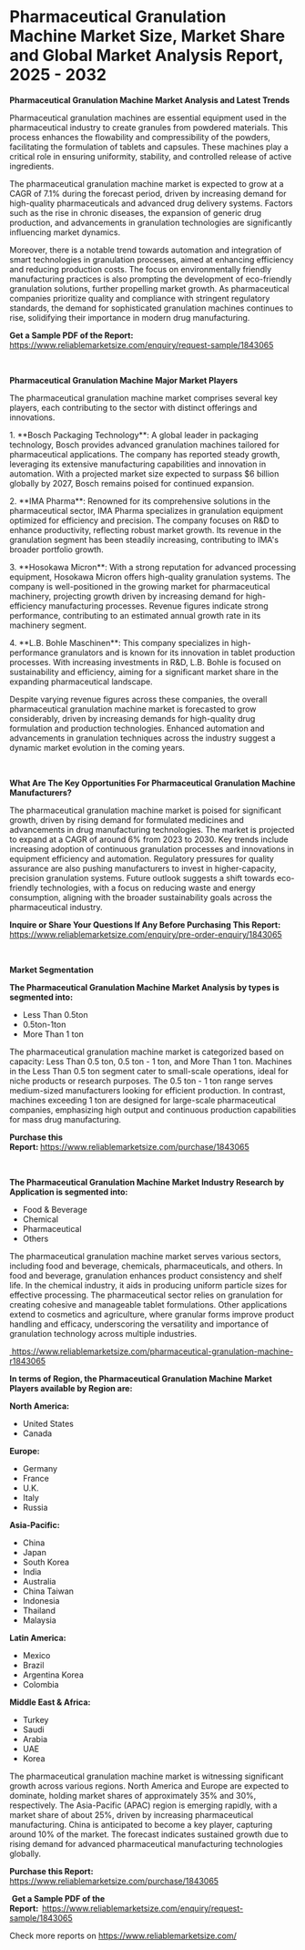 <p><h1>Pharmaceutical Granulation Machine Market Size, Market Share and Global Market Analysis Report, 2025 - 2032</h1></p><p><strong>Pharmaceutical Granulation Machine Market Analysis and Latest Trends</strong></p>
<p><p>Pharmaceutical granulation machines are essential equipment used in the pharmaceutical industry to create granules from powdered materials. This process enhances the flowability and compressibility of the powders, facilitating the formulation of tablets and capsules. These machines play a critical role in ensuring uniformity, stability, and controlled release of active ingredients.</p><p>The pharmaceutical granulation machine market is expected to grow at a CAGR of 7.1% during the forecast period, driven by increasing demand for high-quality pharmaceuticals and advanced drug delivery systems. Factors such as the rise in chronic diseases, the expansion of generic drug production, and advancements in granulation technologies are significantly influencing market dynamics. </p><p>Moreover, there is a notable trend towards automation and integration of smart technologies in granulation processes, aimed at enhancing efficiency and reducing production costs. The focus on environmentally friendly manufacturing practices is also prompting the development of eco-friendly granulation solutions, further propelling market growth. As pharmaceutical companies prioritize quality and compliance with stringent regulatory standards, the demand for sophisticated granulation machines continues to rise, solidifying their importance in modern drug manufacturing.</p></p>
<p><strong>Get a Sample PDF of the Report:&nbsp;</strong> <a href="https://www.reliablemarketsize.com/enquiry/request-sample/1843065?utm_campaign=2799&utm_medium=2&utm_source=Github&utm_content=ia&utm_term=26032025&utm_id=pharmaceutical-granulation-machine">https://www.reliablemarketsize.com/enquiry/request-sample/1843065</a></p>
<p>&nbsp;</p>
<p><strong>Pharmaceutical Granulation Machine Major Market Players</strong></p>
<p><p>The pharmaceutical granulation machine market comprises several key players, each contributing to the sector with distinct offerings and innovations. </p><p>1. **Bosch Packaging Technology**: A global leader in packaging technology, Bosch provides advanced granulation machines tailored for pharmaceutical applications. The company has reported steady growth, leveraging its extensive manufacturing capabilities and innovation in automation. With a projected market size expected to surpass $6 billion globally by 2027, Bosch remains poised for continued expansion.</p><p>2. **IMA Pharma**: Renowned for its comprehensive solutions in the pharmaceutical sector, IMA Pharma specializes in granulation equipment optimized for efficiency and precision. The company focuses on R&D to enhance productivity, reflecting robust market growth. Its revenue in the granulation segment has been steadily increasing, contributing to IMA's broader portfolio growth.</p><p>3. **Hosokawa Micron**: With a strong reputation for advanced processing equipment, Hosokawa Micron offers high-quality granulation systems. The company is well-positioned in the growing market for pharmaceutical machinery, projecting growth driven by increasing demand for high-efficiency manufacturing processes. Revenue figures indicate strong performance, contributing to an estimated annual growth rate in its machinery segment.</p><p>4. **L.B. Bohle Maschinen**: This company specializes in high-performance granulators and is known for its innovation in tablet production processes. With increasing investments in R&D, L.B. Bohle is focused on sustainability and efficiency, aiming for a significant market share in the expanding pharmaceutical landscape.</p><p>Despite varying revenue figures across these companies, the overall pharmaceutical granulation machine market is forecasted to grow considerably, driven by increasing demands for high-quality drug formulation and production technologies. Enhanced automation and advancements in granulation techniques across the industry suggest a dynamic market evolution in the coming years.</p></p>
<p>&nbsp;</p>
<p><strong>What Are The Key Opportunities For Pharmaceutical Granulation Machine Manufacturers?</strong></p>
<p><p>The pharmaceutical granulation machine market is poised for significant growth, driven by rising demand for formulated medicines and advancements in drug manufacturing technologies. The market is projected to expand at a CAGR of around 6% from 2023 to 2030. Key trends include increasing adoption of continuous granulation processes and innovations in equipment efficiency and automation. Regulatory pressures for quality assurance are also pushing manufacturers to invest in higher-capacity, precision granulation systems. Future outlook suggests a shift towards eco-friendly technologies, with a focus on reducing waste and energy consumption, aligning with the broader sustainability goals across the pharmaceutical industry.</p></p>
<p><strong>Inquire or Share Your Questions If Any Before Purchasing This Report:</strong> <a href="https://www.reliablemarketsize.com/enquiry/pre-order-enquiry/1843065?utm_campaign=2799&utm_medium=2&utm_source=Github&utm_content=ia&utm_term=26032025&utm_id=pharmaceutical-granulation-machine">https://www.reliablemarketsize.com/enquiry/pre-order-enquiry/1843065</a></p>
<p>&nbsp;</p>
<p><strong>Market Segmentation</strong></p>
<p><strong>The Pharmaceutical Granulation Machine Market Analysis by types is segmented into:</strong></p>
<p><ul><li>Less Than 0.5ton</li><li>0.5ton-1ton</li><li>More Than 1 ton</li></ul></p>
<p><p>The pharmaceutical granulation machine market is categorized based on capacity: Less Than 0.5 ton, 0.5 ton - 1 ton, and More Than 1 ton. Machines in the Less Than 0.5 ton segment cater to small-scale operations, ideal for niche products or research purposes. The 0.5 ton - 1 ton range serves medium-sized manufacturers looking for efficient production. In contrast, machines exceeding 1 ton are designed for large-scale pharmaceutical companies, emphasizing high output and continuous production capabilities for mass drug manufacturing.</p></p>
<p><strong>Purchase this Report:&nbsp;</strong><a href="https://www.reliablemarketsize.com/purchase/1843065?utm_campaign=2799&utm_medium=2&utm_source=Github&utm_content=ia&utm_term=26032025&utm_id=pharmaceutical-granulation-machine">https://www.reliablemarketsize.com/purchase/1843065</a></p>
<p>&nbsp;</p>
<p><strong>The Pharmaceutical Granulation Machine Market Industry Research by Application is segmented into:</strong></p>
<p><ul><li>Food & Beverage</li><li>Chemical</li><li>Pharmaceutical</li><li>Others</li></ul></p>
<p><p>The pharmaceutical granulation machine market serves various sectors, including food and beverage, chemicals, pharmaceuticals, and others. In food and beverage, granulation enhances product consistency and shelf life. In the chemical industry, it aids in producing uniform particle sizes for effective processing. The pharmaceutical sector relies on granulation for creating cohesive and manageable tablet formulations. Other applications extend to cosmetics and agriculture, where granular forms improve product handling and efficacy, underscoring the versatility and importance of granulation technology across multiple industries.</p></p>
<p><a href="https://www.reliablemarketsize.com/pharmaceutical-granulation-machine-r1843065?utm_campaign=2799&utm_medium=2&utm_source=Github&utm_content=ia&utm_term=26032025&utm_id=pharmaceutical-granulation-machine">&nbsp;https://www.reliablemarketsize.com/pharmaceutical-granulation-machine-r1843065</a></p>
<p><strong>In terms of Region, the Pharmaceutical Granulation Machine Market Players available by Region are:</strong></p>
<p>
    <p> <strong> North America: </strong>
        <ul>
            <li>United States</li>
            <li>Canada</li>
        </ul>
        </p> 
    <p> <strong> Europe: </strong>
        <ul>
            <li>Germany</li>
            <li>France</li>
            <li>U.K.</li>
            <li>Italy</li>
            <li>Russia</li>
        </ul>
        </p> 
    <p> <strong> Asia-Pacific: </strong>
        <ul>
            <li>China</li>
            <li>Japan</li>
            <li>South Korea</li>
            <li>India</li>
            <li>Australia</li>
            <li>China Taiwan</li>
            <li>Indonesia</li>
            <li>Thailand</li>
            <li>Malaysia</li>
        </ul>
        </p> 
    <p> <strong> Latin America: </strong>
        <ul>
            <li>Mexico</li>
            <li>Brazil</li>
            <li>Argentina Korea</li>
            <li>Colombia</li>
        </ul>
        </p> 
    <p> <strong> Middle East & Africa: </strong>
        <ul>
            <li>Turkey</li>
            <li>Saudi</li>
            <li>Arabia</li>
            <li>UAE</li>
            <li>Korea</li>
        </ul>
    </p>
    </p>
<p><p>The pharmaceutical granulation machine market is witnessing significant growth across various regions. North America and Europe are expected to dominate, holding market shares of approximately 35% and 30%, respectively. The Asia-Pacific (APAC) region is emerging rapidly, with a market share of about 25%, driven by increasing pharmaceutical manufacturing. China is anticipated to become a key player, capturing around 10% of the market. The forecast indicates sustained growth due to rising demand for advanced pharmaceutical manufacturing technologies globally.</p></p>
<p><strong>Purchase this Report: </strong><a href="https://www.reliablemarketsize.com/purchase/1843065?utm_campaign=2799&utm_medium=2&utm_source=Github&utm_content=ia&utm_term=26032025&utm_id=pharmaceutical-granulation-machine">https://www.reliablemarketsize.com/purchase/1843065</a></p>
<p>&nbsp;<strong>Get a Sample PDF of the Report:&nbsp;&nbsp;</strong><a href="https://www.reliablemarketsize.com/enquiry/request-sample/1843065?utm_campaign=2799&utm_medium=2&utm_source=Github&utm_content=ia&utm_term=26032025&utm_id=pharmaceutical-granulation-machine">https://www.reliablemarketsize.com/enquiry/request-sample/1843065</a></p>
<p><strong></strong></p>
<p>Check more reports on <a href="https://www.reliablemarketsize.com/?utm_campaign=2799&utm_medium=2&utm_source=Github&utm_content=ia&utm_term=26032025&utm_id=pharmaceutical-granulation-machine">https://www.reliablemarketsize.com/</a></p>